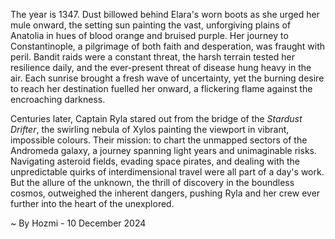 
The year is 1347.  Dust billowed behind Elara's worn boots as she urged her mule onward, the setting sun painting the vast, unforgiving plains of Anatolia in hues of blood orange and bruised purple.  Her journey to Constantinople, a pilgrimage of both faith and desperation, was fraught with peril. Bandit raids were a constant threat, the harsh terrain tested her resilience daily, and the ever-present threat of disease hung heavy in the air.  Each sunrise brought a fresh wave of uncertainty, yet the burning desire to reach her destination fuelled her onward, a flickering flame against the encroaching darkness.

Centuries later, Captain Ryla stared out from the bridge of the *Stardust Drifter*, the swirling nebula of Xylos painting the viewport in vibrant, impossible colours.  Their mission: to chart the unmapped sectors of the Andromeda galaxy, a journey spanning light years and unimaginable risks.  Navigating asteroid fields, evading space pirates, and dealing with the unpredictable quirks of interdimensional travel were all part of a day's work.  But the allure of the unknown, the thrill of discovery in the boundless cosmos, outweighed the inherent dangers, pushing Ryla and her crew ever further into the heart of the unexplored.

~ By Hozmi - 10 December 2024

